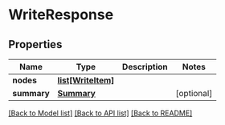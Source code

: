 # WriteResponse

## Properties
Name | Type | Description | Notes
------------ | ------------- | ------------- | -------------
**nodes** | [**list[WriteItem]**](WriteItem.md) |  | 
**summary** | [**Summary**](Summary.md) |  | [optional] 

[[Back to Model list]](../README.md#documentation-for-models) [[Back to API list]](../README.md#documentation-for-api-endpoints) [[Back to README]](../README.md)



